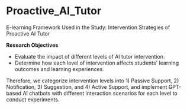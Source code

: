 # Proactive_AI_Tutor
E-learning Framework Used in the Study: Intervention Strategies of Proactive AI Tutor

**Research Objectives**

- Evaluate the impact of different levels of AI tutor intervention.
- Determine how each level of intervention affects students' learning outcomes and learning experiences.

Therefore, we categorize intervention levels into 1) Passive Support, 2) Notification, 3) Suggestion, and 4) Active Support, and implement GPT-based AI chatbots with different interaction scenarios for each level to conduct experiments.
